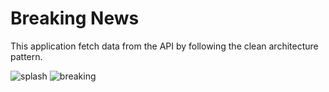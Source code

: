 # Breaking News

This application fetch data from the API by following the clean architecture pattern.


 ![splash](https://github.com/celikdemirrberkay/news_app/assets/77506090/bf44bacc-79b4-4b5c-9afa-f0c0b2ed71c7) ![breaking](https://github.com/celikdemirrberkay/news_app/assets/77506090/90cac5a6-e3af-487b-b693-1fffc7dabd9f)




